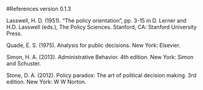 #References
version 0.1.3

Lasswell, H. D. (1951). “The policy orientation”, pp. 3-15 in D. Lerner and H.D. Lasswell (eds.), The Policy Sciences. Stanford, CA: Stanford University Press.

Quade, E. S. (1975). Analysis for public decisions. New York: Elsevier.

Simon, H. A. (2013). Administrative Behavior. 4th edition. New York: Simon and Schuster.

Stone, D. A. (2012). Policy paradox: The art of political decision making. 3rd edition. New York: W W Norton.
